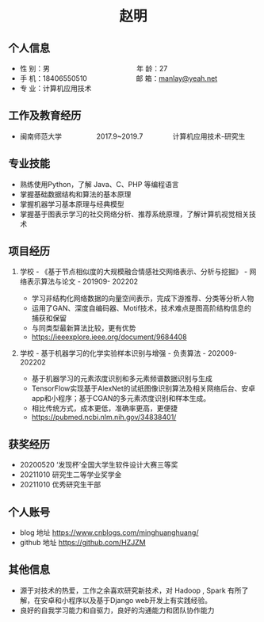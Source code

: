  <center>
     <h1>赵明</h1>
 </center>

## 个人信息 

* 性 别：男&emsp;&emsp;&emsp;&emsp;&emsp;&emsp;&emsp;&emsp;&emsp;&emsp;&emsp;&emsp;&ensp;年 龄：27  
* 手 机：18406550510 &emsp;&emsp;&emsp;&emsp;&emsp;&emsp;&ensp;  邮 箱：manlay@yeah.net    
* 专 业：计算机应用技术 &emsp;&emsp;&emsp;&emsp;&emsp; 

## 工作及教育经历

* 闽南师范大学&emsp;&emsp;&emsp;&emsp;&emsp;2017.9~2019.7&emsp;&emsp;&emsp;&emsp; 计算机应用技术-研究生         

## 专业技能

* 熟练使用Python，了解 Java、C、PHP 等编程语言
* 掌握基础数据结构和算法的基本原理
* 掌握机器学习基本原理与经典模型
* 掌握基于图表示学习的社交网络分析、推荐系统原理，了解计算机视觉相关技术
## 项目经历

1. 学校 - 《基于节点相似度的大规模融合情感社交网络表示、分析与挖掘》 - 网络表示算法与论文 - 201909- 202202 
    * 学习非结构化网络数据的向量空间表示，完成下游推荐、分类等分析人物 
    * 运用了GAN、深度自编码器、Motif技术，技术难点是图高阶结构信息的捕获和保留
    * 与同类型最新算法比较，更有优势
    * https://ieeexplore.ieee.org/document/9684408

2. 学校 - 基于机器学习的化学实验样本识别与增强 - 负责算法 - 202009- 202202 
    * 基于机器学习的元素浓度识别和多元素频谱数据识别与生成
    * TensorFlow实现基于AlexNet的试纸图像识别算法及相关网络后台、安卓app和小程序；基于CGAN的多元素浓度识别和样本生成。
    * 相比传统方式，成本更低，准确率更高，更便捷
    * https://pubmed.ncbi.nlm.nih.gov/34838401/

## 获奖经历
* 20200520 ‘发现杯’全国大学生软件设计大赛三等奖
* 20211010 研究生二等学业奖学金
* 20211010 优秀研究生干部

## 个人账号 
* blog 地址 https://www.cnblogs.com/minghuanghuang/
* github 地址 https://github.com/HZJZM

## 其他信息 
* 源于对技术的热爱，工作之余喜欢研究新技术，对 Hadoop , Spark 有所了解，在安卓和小程序以及基于Django web开发上有实践经验。
* 良好的自我学习能力和自驱力，良好的沟通能力和团队协作能力



